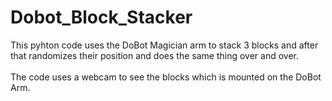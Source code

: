 # Dobot_Block_Stacker
This pyhton code uses the DoBot Magician arm to stack 3 blocks and 
after that randomizes their position and does the same thing over and over.
<br><br>
The code uses a webcam to see the blocks which is mounted on the DoBot Arm.

